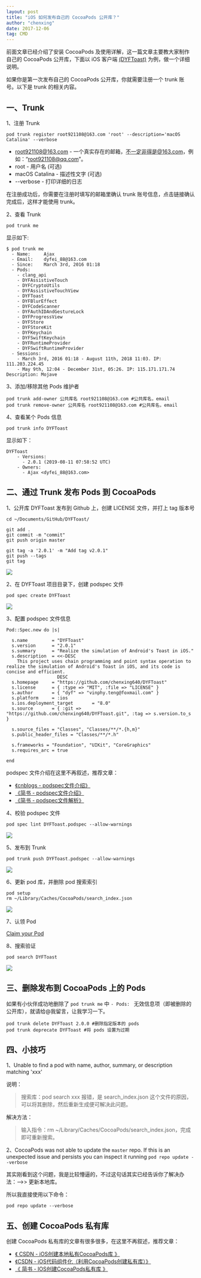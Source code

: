 ```yaml
---
layout: post
title: "iOS 如何发布自己的 CocoaPods 公开库？"
author: "chenxing"
date: 2017-12-06
tag: CMD
---
```



前面文章已经介绍了安装 CocoaPods 及使用详解，这一篇文章主要教大家制作自己的 CocoaPods 公开库，下面以 iOS 客户端 [(DYFToast)](https://github.com/chenxing640/DYFToast) 为例，做一个详细说明。

如果你是第一次发布自己的 CocoaPods 公开库，你就需要注册一个 trunk 账号。以下是 trunk 的相关内容。


## 一、Trunk

1、注册 Trunk

```
pod trunk register root921108@163.com 'root' --description='macOS Catalina' --verbose
```

- [root921108@163.com](mailto:root921108@163.com) - 一个真实存在的邮箱，不一定非得是@163.com，例如：“root921108@qq.com”。
- root - 用户名 (可选)
- macOS Catalina - 描述性文字 (可选)
- --verbose - 打印详细的日志

在注册成功后，你需要在注册时填写的邮箱里确认 trunk 账号信息，点击链接确认完成后，这样才能使用 trunk。

2、查看 Trunk

```
pod trunk me
```

显示如下:

```
$ pod trunk me
  - Name:     Ajax
  - Email:    dyfei_88@163.com
  - Since:    March 3rd, 2016 01:18
  - Pods:
    - clang_api
    - DYFAssistiveTouch
    - DYFCryptoUtils
    - DYFAssistiveTouchView
    - DYFToast
    - DYFBlurEffect
    - DYFCodeScanner
    - DYFAuthIDAndGestureLock
    - DYFProgressView
    - DYFStore
    - DYFStoreKit
    - DYFKeychain
    - DYFSwiftKeychain
    - DYFRuntimeProvider
    - DYFSwiftRuntimeProvider
  - Sessions:
    - March 3rd, 2016 01:18 - August 11th, 2018 11:03. IP: 111.203.224.45
    - May 9th, 12:04 - December 31st, 05:26. IP: 115.171.171.74 Description: Mojave
```

3、添加/移除其他 Pods 维护者

```
pod trunk add-owner 公共库名 root921108@163.com #公共库名，email
pod trunk remove-owner 公共库名 root921108@163.com #公共库名，email
```

4、查看某个 Pods 信息

```
pod trunk info DYFToast
```

显示如下：

```
DYFToast
    - Versions:
      - 2.0.1 (2019-08-11 07:58:52 UTC)
    - Owners:
      - Ajax <dyfei_88@163.com>
```


## 二、通过 Trunk 发布 Pods 到 CocoaPods

1、公开库 DYFToast 发布到 Github 上，创建 LICENSE 文件，并打上 tag 版本号

```
cd ~/Documents/GitHub/DYFToast/

git add .
git commit -m "commit"
git push origin master

git tag -a '2.0.1' -m "Add tag v2.0.1"
git push --tags
git tag
```

![](https://chenxing640.github.io/images/pod/push_tag.png)

2、在 DYFToast 项目目录下，创建 podspec 文件

```
pod spec create DYFToast
```

![](https://chenxing640.github.io/images/pod/create_podspec.png)

3、配置 podspec 文件信息

```
Pod::Spec.new do |s|

  s.name         = "DYFToast"
  s.version      = "2.0.1"
  s.summary      = "Realize the simulation of Android's Toast in iOS."
  s.description  = <<-DESC
    This project uses chain programming and point syntax operation to realize the simulation of Android's Toast in iOS, and its code is concise and efficient.
                   DESC
  s.homepage     = "https://github.com/chenxing640/DYFToast"
  s.license      = { :type => "MIT", :file => "LICENSE" }
  s.author       = { "dyf" => "vinphy.teng@foxmail.com" }
  s.platform     = :ios
  s.ios.deployment_target       = "8.0"
  s.source       = { :git => "https://github.com/chenxing640/DYFToast.git", :tag => s.version.to_s }

  s.source_files = "Classes", "Classes/**/*.{h,m}"
  s.public_header_files = "Classes/**/*.h"

  s.frameworks = "Foundation", "UIKit", "CoreGraphics"
  s.requires_arc = true

end
```

podspec 文件介绍在这里不再叙述，推荐文章：

- [《cnblogs - podspec文件介绍》](https://www.cnblogs.com/zhou--fei/p/6146974.html)
- [《简书 - podspec文件介绍》](https://www.jianshu.com/p/a23397065e40)
- [《简书 - podspec文件解析》](https://www.jianshu.com/p/9eea3e7cb3a1)

4、校验 podspec 文件

```
pod spec lint DYFToast.podspec --allow-warnings
```

![](https://chenxing640.github.io/images/pod/spec_lint.png)

5、发布到 Trunk

```
pod trunk push DYFToast.podspec --allow-warnings
```

![](https://chenxing640.github.io/images/pod/lib_published.png)

6、更新 pod 库，并删除 pod 搜索索引

```
pod setup
rm ~/Library/Caches/CocoaPods/search_index.json
```

![](https://chenxing640.github.io/images/pod/setup.png)

7、认领 Pod

[Claim your Pod](https://trunk.cocoapods.org/claims/new)

8、搜索验证

```
pod search DYFToast
```

![](https://chenxing640.github.io/images/pod/search_lib.png)


## 三、删除发布到 CocoaPods 上的 Pods

如果有小伙伴成功地删除了 `pod trunk me` 中 `- Pods: ` 无效信息项（即被删除的公开库），就请给@我留言，让我学习一下。

```
pod trunk delete DYFToast 2.0.0 #删除指定版本的 pods
pod trunk deprecate DYFToast #将 pods 设置为过期
```


## 四、小技巧

1、Unable to find a pod with name, author, summary, or description matching 'xxx'

说明：

> 搜索库：pod search xxx 报错，是 search_index.json 这个文件的原因，可以将其删除，然后重新生成便可解决此问题。

解决方法：

> 输入指令：rm ~/Library/Caches/CocoaPods/search_index.json，完成即可重新搜索。

2、CocoaPods was not able to update the `master` repo. If this is an unexpected issue and persists you can inspect it running `pod repo update --verbose`

其实刚看到这个问题，我是比较懵逼的，不过这句话其实已经告诉你了解决办法：-->> 更新本地库。

所以我直接使用以下命令：

```
pod repo update --verbose
```


## 五、创建 CocoaPods 私有库

创建 CocoaPods 私有库的文章有很多很多，在这里不再叙述，推荐文章：

- [《 CSDN - iOS创建本地私有CocoaPods库 》](https://blog.csdn.net/yaoliangjun306/article/details/73954241)
- [《CSDN - iOS代码组件化（利用CocoaPods创建私有库）》](https://blog.csdn.net/zhaojinqiang12/article/details/80211057)
- [《 简书 - IOS创建CocoaPods私有库 》](https://www.jianshu.com/p/c8ea1f95717a)

